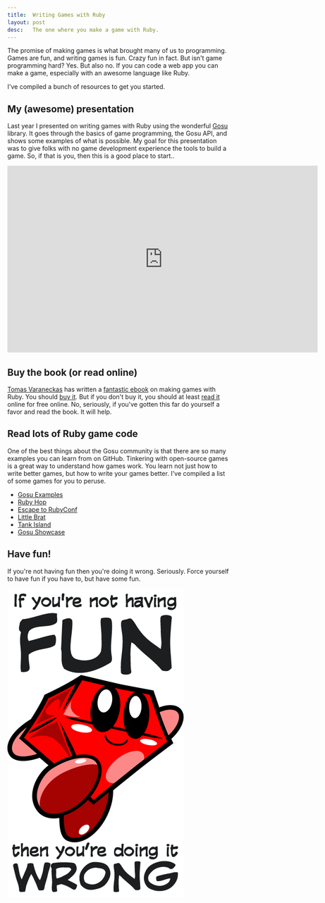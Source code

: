 ```yaml
---
title:  Writing Games with Ruby
layout: post
desc:   The one where you make a game with Ruby.
---
```

The promise of making games is what brought many of us to programming. Games are fun, and writing games is fun. Crazy fun in fact. But isn't game programming hard? Yes. But also no. If you can code a web app you can make a game, especially with an awesome language like Ruby.

I've compiled a bunch of resources to get you started.

## My (awesome) presentation

Last year I presented on writing games with Ruby using the wonderful [Gosu](https://libgosu.org/) library. It goes through the basics of game programming, the Gosu API, and shows some examples of what is possible. My goal for this presentation was to give folks with no game development experience the tools to build a game. So, if that is you, then this is a good place to start..

<div class="video-player widescreen">
<iframe width="704" height="424" src="https://www.youtube.com/embed/jJhbpY70miE?rel=0" frameborder="0" allowfullscreen></iframe>
</div>

<script async class="speakerdeck-embed" data-id="46b62490959d0131cd83465820109070" data-ratio="1.33333333333333" src="//speakerdeck.com/assets/embed.js"></script>

## Buy the book (or read online)

[Tomas Varaneckas](http://varaneckas.com/) has written a [fantastic ebook](https://leanpub.com/developing-games-with-ruby) on making games with Ruby. You should [buy it](https://leanpub.com/developing-games-with-ruby). But if you don't buy it, you should at least [read it](https://leanpub.com/developing-games-with-ruby/read) online for free online. No, seriously, if you've gotten this far do yourself a favor and read the book. It will help.

## Read lots of Ruby game code

One of the best things about the Gosu community is that there are so many examples you can learn from on GitHub. Tinkering with open-source games is a great way to understand how games work. You learn not just how to write better games, but how to write your games better. I've compiled a list of some games for you to peruse.

* [Gosu Examples](https://github.com/jlnr/gosu/tree/master/examples)
* [Ruby Hop](https://github.com/blowmage/rubyhop)
* [Escape to RubyConf](https://github.com/blowmage/escape_to_rubyconf)
* [Little Brat](https://github.com/blowmage/littlebrat)
* [Tank Island](https://github.com/spajus/tank_island)
* [Gosu Showcase](https://www.libgosu.org/cgi-bin/mwf/board_show.pl?bid=2)

## Have fun!

If you're not having fun then you're doing it wrong. Seriously. Force yourself to have fun if you have to, but have some fun.

![If you're not having fun then you're doing it wrong](/images/rubyfunwrong.png)
